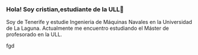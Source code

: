 ### Hola! Soy cristian,estudiante de la ULL👋
Soy de Tenerife y estudie Ingenieria de Máquinas Navales  en la Universidad de La Laguna. Actualmente me encuentro estudiando el Máster de profesorado en la ULL.


<!--
**CristianRA-1989/CristianRA-1989** is a ✨ _special_ ✨ repository because its `README.md` (this file) appears on your GitHub profile.

Here are some ideas to get you started:

- 🔭 I’m currently working on ...
- 🌱 I’m currently learning ...
- 👯 I’m looking to collaborate on ...
- 🤔 I’m looking for help with ...
- 💬 Ask me about ...
- 📫 How to reach me: ...
- 😄 Pronouns: ...
- ⚡ Fun fact: ...
-->

fgd
